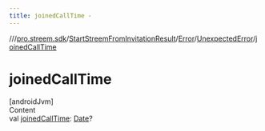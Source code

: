 ```yaml
---
title: joinedCallTime -
---
```

//[<root>](../../../../../index.md)/[pro.streem.sdk](../../../index.md)/[StartStreemFromInvitationResult](../../index.md)/[Error](../index.md)/[UnexpectedError](index.md)/[joinedCallTime](joined-call-time.md)



# joinedCallTime  
[androidJvm]  
Content  
val [joinedCallTime](joined-call-time.md): [Date](https://developer.android.com/reference/kotlin/java/util/Date.html)?  



